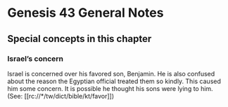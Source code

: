 # Genesis 43 General Notes
## Special concepts in this chapter

### Israel’s concern
Israel is concerned over his favored son, Benjamin. He is also confused about the reason the Egyptian official treated them so kindly. This caused him some concern. It is possible he thought his sons were lying to him. (See: [[rc://*/tw/dict/bible/kt/favor]])